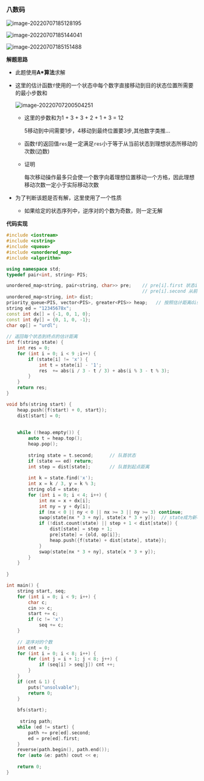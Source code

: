 ### 八数码

![image-20220707185128195](http://www.cdn.liver0377.xyz/typora/202207071851255.png)

![image-20220707185144041](http://www.cdn.liver0377.xyz/typora/202207071851094.png)

![image-20220707185151488](http://www.cdn.liver0377.xyz/typora/202207071851523.png)



**解题思路**

- 此题使用**A*算法**求解

- 这里的估计函数`f`使用的一个状态中每个数字直接移动到目的状态位置所需要的最小步数和

  ![image-20220707200504251](http://www.cdn.liver0377.xyz/typora/202207072005291.png)

  - 这里的步数和为1 + 3 + 3 + 2 + 1  + 3 = 12

    5移动到中间需要1步，4移动到最终位置要3步,其他数字类推...

  - 函数`f`的返回值`res`是一定满足`res`小于等于从当前状态到理想状态所移动的次数(边数)

  - 证明

    每次移动操作最多只会使一个数字向着理想位置移动一个方格，因此理想移动次数一定小于实际移动次数

- 为了判断该题是否有解，这里使用了一个性质

  - 如果给定的状态序列中，逆序对的个数为奇数，则一定无解





**代码实现**

```cc
#include <iostream>
#include <cstring>
#include <queue>
#include <unordered_map>
#include <algorithm>

using namespace std;
typedef pair<int, string> PIS;

unordered_map<string, pair<string, char>> pre;    // pre[i].first 状态i的前一个状态
                                                  // pre[i].second 从前一个状态到状态i所经过的操作
unordered_map<string, int> dist;                       
priority_queue<PIS, vector<PIS>, greater<PIS>> heap;   // 按照估计距离dist + f进行排序的小根堆
string ed = "12345678x";
const int dx[] = {-1, 0, 1, 0};
const int dy[] = {0, 1, 0, -1};
char op[] = "urdl";
    
// 返回每个状态到终点的估计距离
int f(string state) {
    int res = 0;
    for (int i = 0; i < 9 ;i++) {
        if (state[i] != 'x') {
            int t = state[i] - '1';
            res  += abs(i / 3 - t / 3) + abs(i % 3 - t % 3);
        }
    }
    return res;
}

void bfs(string start) {
    heap.push({f(start) + 0, start});
    dist[start] = 0;
    
    
    while (!heap.empty()) {
        auto t = heap.top();
        heap.pop();
        
        string state = t.second;      // 队首状态
        if (state == ed) return;
        int step = dist[state];       // 队首到起点距离
        
        int k = state.find('x');
        int x = k / 3, y = k % 3;
        string old = state;
        for (int i = 0; i < 4; i++) {
            int nx = x + dx[i];
            int ny = y + dy[i];
            if (nx < 0 || ny < 0 || nx >= 3 || ny >= 3) continue;
            swap(state[nx * 3 + ny], state[x * 3 + y]);  // state成为新状态
            if (!dist.count(state) || step + 1 < dist[state]) {
                dist[state] = step + 1;
                pre[state] = {old, op[i]};
                heap.push({f(state) + dist[state], state});
            }
            swap(state[nx * 3 + ny], state[x * 3 + y]);
        }
    }
  
}

int main() {
    string start, seq;
    for (int i = 0; i < 9; i++) {
        char c;
        cin >> c;
        start += c;
        if (c != 'x')
            seq += c;
    }
    
    // 逆序对的个数
    int cnt = 0;
    for (int i = 0; i < 8; i++) {
        for (int j = i + 1; j < 8; j++) {
            if (seq[i] > seq[j]) cnt ++;
        }
    }
    if (cnt & 1) {
        puts("unsolvable");
        return 0;
    }
    
    bfs(start);
    
     string path;
    while (ed != start) {
        path += pre[ed].second;
        ed = pre[ed].first;
    }
    reverse(path.begin(), path.end());
    for (auto &e: path) cout << e;
    
    return 0;
}
```







